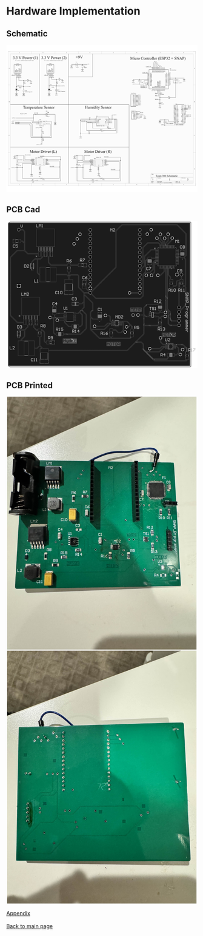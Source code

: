 # Hardware Implementation

## Schematic

![JPG Image](docs/Team_Schematic-1.png)

## PCB Cad

![JPG Image](docs/Team_PCB(front)-1.png)

## PCB Printed

<div align="center">
    <img src="docs/IMG_3067.jpg" alt="JPG Image" width="500" />
</div>

<div align="center">
    <img src="docs/IMG_3069.jpg" alt="JPG Image" width="500" />
</div>

[Appendix](./appendix.md) <br><br>
[Back to main page](./index.md)

